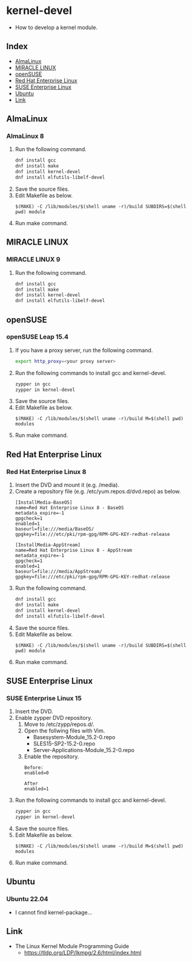 # kernel-devel
- How to develop a kernel module.

## Index
- [AlmaLinux](#almalinux)
- [MIRACLE LINUX](#miracle-linux)
- [openSUSE](#opensuse)
- [Red Hat Enterprise Linux](#red-hat-enterprise-linux)
- [SUSE Enterprise Linux](#suse-enterprise-linux)
- [Ubuntu](#ubuntu)
- [Link](#link)

## AlmaLinux
### AlmaLinux 8
1. Run the following command.
   ```sh
   dnf install gcc
   dnf install make
   dnf install kernel-devel
   dnf install elfutils-libelf-devel
   ```
1. Save the source files.
1. Edit Makefile as below.
   ```
   $(MAKE) -C /lib/modules/$(shell uname -r)/build SUBDIRS=$(shell pwd) module
   ```
1. Run make command.

## MIRACLE LINUX
### MIRACLE LINUX 9
1. Run the following command.
   ```sh
   dnf install gcc
   dnf install make
   dnf install kernel-devel
   dnf install elfutils-libelf-devel
   ```

## openSUSE
### openSUSE Leap 15.4
1. If you have a proxy server, run the following command.
   ```sh
   export http_proxy=<your proxy server>
   ```
1. Run the following commands to install gcc and kernel-devel.
   ```sh
   zypper in gcc
   zypper in kernel-devel
   ```
1. Save the source files.
1. Edit Makefile as below.
   ```
   $(MAKE) -C /lib/modules/$(shell uname -r)/build M=$(shell pwd) modules
   ```
1. Run make command.

## Red Hat Enterprise Linux
### Red Hat Enterprise Linux 8
1. Insert the DVD and mount it (e.g. /media).
1. Create a repository file (e.g. /etc/yum.repos.d/dvd.repo) as below.
   ```
   [InstallMedia-BaseOS]
   name=Red Hat Enterprise Linux 8 - BaseOS
   metadata_expire=-1
   gpgcheck=1
   enabled=1
   baseurl=file:///media/BaseOS/
   gpgkey=file:///etc/pki/rpm-gpg/RPM-GPG-KEY-redhat-release
   
   [InstallMedia-AppStream]
   name=Red Hat Enterprise Linux 8 - AppStream
   metadata_expire=-1
   gpgcheck=1
   enabled=1
   baseurl=file:///media/AppStream/
   gpgkey=file:///etc/pki/rpm-gpg/RPM-GPG-KEY-redhat-release
   ```
1. Run the following command.
   ```sh
   dnf install gcc
   dnf install make
   dnf install kernel-devel
   dnf install elfutils-libelf-devel
   ```
1. Save the source files.
1. Edit Makefile as below.
   ```
   $(MAKE) -C /lib/modules/$(shell uname -r)/build SUBDIRS=$(shell pwd) module
   ```
1. Run make command.

## SUSE Enterprise Linux
### SUSE Enterprise Linux 15
1. Insert the DVD.
1. Enable zypper DVD repository.
   1. Move to /etc/zypp/repos.d/.
   1. Open the follwing files with Vim.
      - Basesystem-Module_15.2-0.repo
      - SLES15-SP2-15.2-0.repo
      - Server-Applications-Module_15.2-0.repo
   1. Enable the repository.
      ```
      Before:
      enabled=0

      After
      enabled=1
      ```
1. Run the following commands to install gcc and kernel-devel.
   ```sh
   zypper in gcc
   zypper in kernel-devel
   ```
1. Save the source files.
1. Edit Makefile as below.
   ```
   $(MAKE) -C /lib/modules/$(shell uname -r)/build M=$(shell pwd) modules
   ```
1. Run make command.

## Ubuntu
### Ubuntu 22.04
- I cannot find kernel-package...
<!--
1. Install
   ```
   sudo apt install gcc
   sudo apt install make
   ```
-->
## Link
- The Linux Kernel Module Programming Guide
  - https://tldp.org/LDP/lkmpg/2.6/html/index.html